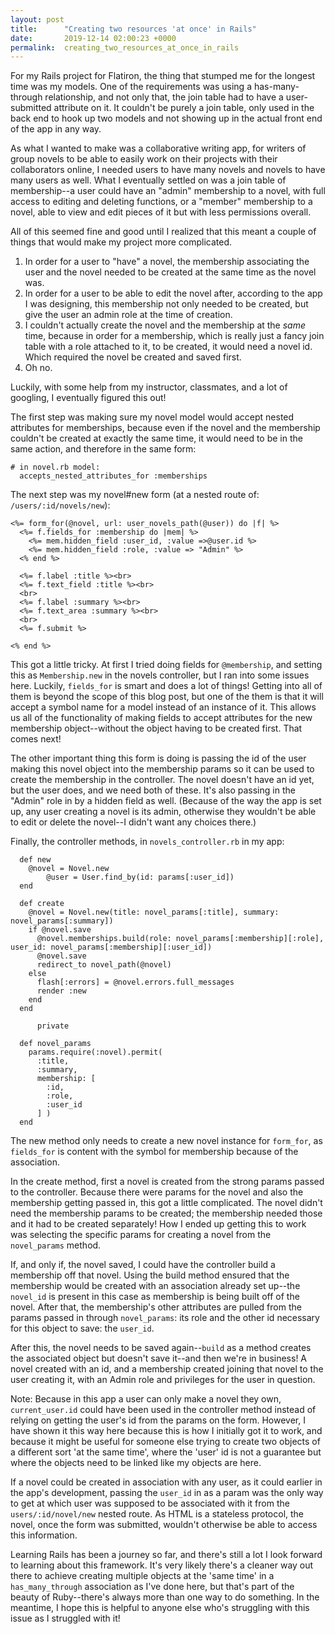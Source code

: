 ```yaml
---
layout: post
title:      "Creating two resources 'at once' in Rails"
date:       2019-12-14 02:00:23 +0000
permalink:  creating_two_resources_at_once_in_rails
---
```



For my Rails project for Flatiron, the thing that stumped me for the longest time was my models. One of the requirements was using a has-many-through relationship, and not only that, the join table had to have a user-submitted attribute on it. It couldn't be purely a join table, only used in the back end to hook up two models and not showing up in the actual front end of the app in any way. 

As what I wanted to make was a collaborative writing app, for writers of group novels to be able to easily work on their projects with their collaborators online, I needed users to have many novels and novels to have many users as well. What I eventually settled on was a join table of membership--a user could have an "admin" membership to a novel, with full access to editing and deleting functions, or a "member" membership to a novel, able to view and edit pieces of it but with less permissions overall. 

All of this seemed fine and good until I realized that this meant a couple of things that would make my project more complicated. 

1. In order for a user to "have" a novel, the membership associating the user and the novel needed to be created at the same time as the novel was. 
2. In order for a user to be able to edit the novel after, according to the app I was designing, this membership not only needed to be created, but give the user an admin role at the time of creation. 
3. I couldn't actually create the novel and the membership at the *same* time, because in order for a membership, which is really just a fancy join table with a role attached to it, to be created, it would need a novel id. Which required the novel be created and saved first. 
4. Oh no. 

Luckily, with some help from my instructor, classmates, and a lot of googling, I eventually figured this out! 

The first step was making sure my novel model would accept nested attributes for memberships, because even if the novel and the membership couldn't be created at exactly the same time, it would need to be in the same action, and therefore in the same form: 

```
# in novel.rb model: 
  accepts_nested_attributes_for :memberships

```

The next step was my novel#new form (at a nested route of: `/users/:id/novels/new`): 

```
<%= form_for(@novel, url: user_novels_path(@user)) do |f| %>
  <%= f.fields_for :membership do |mem| %>
    <%= mem.hidden_field :user_id, :value =>@user.id %>
    <%= mem.hidden_field :role, :value => "Admin" %>
  <% end %>

  <%= f.label :title %><br>
  <%= f.text_field :title %><br>
  <br>
  <%= f.label :summary %><br>
  <%= f.text_area :summary %><br>
  <br>
  <%= f.submit %>

<% end %>
```

This got a little tricky. At first I tried doing fields for `@membership`, and setting this as `Membership.new` in the novels controller, but I ran into some issues here. Luckily, `fields_for` is smart and does a lot of things! Getting into all of them is beyond the scope of this blog post, but one of the them is that it will accept a symbol name for a model instead of an instance of it. This allows us all of the functionality of making fields to accept attributes for the new membership object--without the object having to be created first. That comes next! 

The other important thing this form is doing is passing the id of the user making this novel object into the membership params so it can be used to create the membership in the controller. The novel doesn't have an id yet, but the user does, and we need both of these. It's also passing in the "Admin" role in by a hidden field as well. (Because of the way the app is set up, any user creating a novel is its admin, otherwise they wouldn't be able to edit or delete the novel--I didn't want any choices there.)

Finally, the controller methods, in `novels_controller.rb` in my app: 

```
  def new
    @novel = Novel.new
		@user = User.find_by(id: params[:user_id])
  end

  def create
    @novel = Novel.new(title: novel_params[:title], summary: novel_params[:summary])
    if @novel.save
      @novel.memberships.build(role: novel_params[:membership][:role], user_id: novel_params[:membership][:user_id])
      @novel.save
      redirect_to novel_path(@novel)
    else
      flash[:errors] = @novel.errors.full_messages
      render :new
    end
  end
	
	  private

  def novel_params
    params.require(:novel).permit(
      :title,
      :summary,
      membership: [
        :id,
        :role,
        :user_id
      ] )
  end
```

The new method only needs to create a new novel instance for `form_for`, as `fields_for` is content with the symbol for membership because of the association. 

In the create method, first a novel is created from the strong params passed to the controller. Because there were params for the novel and also the membership getting passed in, this got a little complicated. The novel didn't need the membership params to be created; the membership needed those and it had to be created separately! How I ended up getting this to work was selecting the specific params for creating a novel from the `novel_params` method.

If, and only if, the novel saved, I could have the controller build a membership off that novel. Using the build method ensured that the membership would be created with an association already set up--the `novel_id` is present in this case as membership is being built off of the novel. After that, the membership's other attributes are pulled from the params passed in through `novel_params`: its role and the other id necessary for this object to save: the `user_id`. 

After this, the novel needs to be saved again--`build` as a method creates the associated object but doesn't save it--and then we're in business! A novel created with an id, and a membership created joining that novel to the user creating it, with an Admin role and privileges for the user in question. 

Note: Because in this app a user can only make a novel they own, `current_user.id` could have been used in the controller method instead of relying on getting the user's id from the params on the form. However, I have shown it this way here because this is how I initially got it to work, and because it might be useful for someone else trying to create two objects of a different sort 'at the same time', where the 'user' id is not a guarantee but where the objects need to be linked like my objects are here. 

If a novel could be created in association with any user, as it could earlier in the app's development, passing the `user_id` in as a param was the only way to get at which user was supposed to be associated with it from the `users/:id/novel/new` nested route. As HTML is a stateless protocol, the novel, once the form was submitted, wouldn't otherwise be able to access this information.

Learning Rails has been a journey so far, and there's still a lot I look forward to learning about this framework. It's very likely there's a cleaner way out there to achieve creating multiple objects at the 'same time' in a `has_many_through` association as I've done here, but that's part of the beauty of Ruby--there's always more than one way to do something. In the meantime, I hope this is helpful to anyone else who's struggling with this issue as I struggled with it! 
